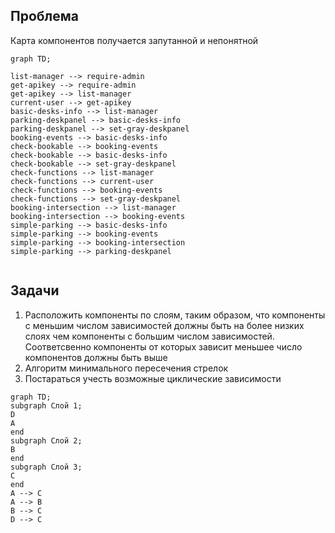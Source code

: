 ## Проблема

Карта компонентов получается запутанной и непонятной

```mermaid
graph TD;

list-manager --> require-admin
get-apikey --> require-admin
get-apikey --> list-manager
current-user --> get-apikey
basic-desks-info --> list-manager
parking-deskpanel --> basic-desks-info
parking-deskpanel --> set-gray-deskpanel
booking-events --> basic-desks-info
check-bookable --> booking-events
check-bookable --> basic-desks-info
check-bookable --> set-gray-deskpanel
check-functions --> list-manager
check-functions --> current-user
check-functions --> booking-events
check-functions --> set-gray-deskpanel
booking-intersection --> list-manager
booking-intersection --> booking-events
simple-parking --> basic-desks-info
simple-parking --> booking-events 
simple-parking --> booking-intersection
simple-parking --> parking-deskpanel


```


## Задачи
1. Расположить компоненты по слоям, таким образом, что компоненты с меньшим числом зависимостей должны быть на более низких слоях чем компоненты с большим числом зависимостей. Соответсвенно компоненты от которых зависит меньшее число компонентов должны быть выше
2. Алгоритм минимального пересечения стрелок
3. Постараться учесть возможные циклические зависимости


```mermaid
graph TD;
subgraph Слой 1;
D
A
end
subgraph Слой 2;
B
end
subgraph Слой 3;
C
end
A --> C
A --> B
B --> C
D --> C
```




<!-- - require-admin
- list-manager
- get-apikey
- current-user
- basic-desks-info
- set-gray-deskpanel
- parking-deskpanel
- booking-events
- check-bookable
- check-functions
- booking-intersection
- simple-parking-->